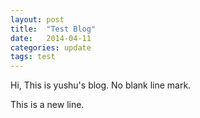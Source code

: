 ```yaml
---
layout: post
title:  "Test Blog"
date:   2014-04-11
categories: update
tags: test
---
```


Hi, This is yushu's blog.
No blank line mark.

This is a new line.
